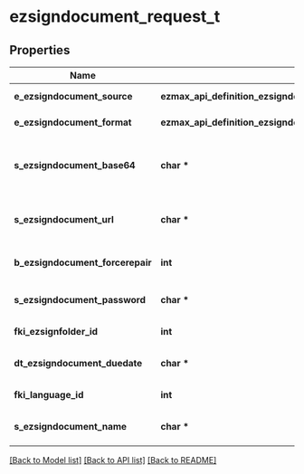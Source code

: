 # ezsigndocument_request_t

## Properties
Name | Type | Description | Notes
------------ | ------------- | ------------- | -------------
**e_ezsigndocument_source** | **ezmax_api_definition_ezsigndocument_request_EEZSIGNDOCUMENTSOURCE_e** | Indicates where to look for the document binary content. | 
**e_ezsigndocument_format** | **ezmax_api_definition_ezsigndocument_request_EEZSIGNDOCUMENTFORMAT_e** | Indicates the format of the document. | 
**s_ezsigndocument_base64** | **char \*** | The Base64 encoded binary content of the document.  This field is Required when eEzsigndocumentSource &#x3D; Base64. | [optional] 
**s_ezsigndocument_url** | **char \*** | The url where the document content resides.  This field is Required when eEzsigndocumentSource &#x3D; Url. | [optional] 
**b_ezsigndocument_forcerepair** | **int** | Try to repair the document or flatten it if it cannot be used for electronic signature.  | [optional] [default to true]
**s_ezsigndocument_password** | **char \*** | If the source document is password protected, the password to open/modify it. | [optional] [default to '']
**fki_ezsignfolder_id** | **int** | The unique ID of the Ezsignfolder | 
**dt_ezsigndocument_duedate** | **char \*** | The maximum date and time at which the Ezsigndocument can be signed. | 
**fki_language_id** | **int** | The unique ID of the Language.  Valid values:  |Value|Description| |-|-| |1|French| |2|English| | 
**s_ezsigndocument_name** | **char \*** | The name of the document that will be presented to Ezsignfoldersignerassociations | 

[[Back to Model list]](../README.md#documentation-for-models) [[Back to API list]](../README.md#documentation-for-api-endpoints) [[Back to README]](../README.md)


